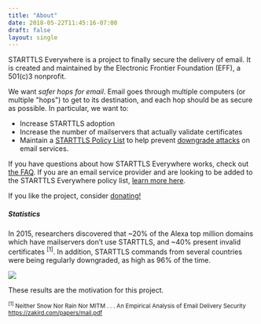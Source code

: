 ```yaml
---
title: "About"
date: 2018-05-22T11:45:16-07:00
draft: false
layout: single
---
```

STARTTLS Everywhere is a project to finally secure the delivery of email. It is created and maintained by the Electronic Frontier Foundation (EFF), a 501(c)3 nonprofit.

We want *safer hops for email*.  Email goes through multiple computers (or multiple "hops") to get to its destination, and each hop should be as secure as possible. In particular, we want to:

 * Increase STARTTLS adoption
 * Increase the number of mailservers that actually validate certificates
 * Maintain a [STARTTLS Policy List](/policy-list) to help prevent [downgrade attacks](/faq#how-can) on email services.

If you have questions about how STARTTLS Everywhere works, check out [the FAQ](/faq). If you are an email service provider and are looking to be added to the STARTTLS Everywhere policy list, [learn more here](/policy-list).

If you like the project, consider [donating!](https://supporters.eff.org/donate/)

<h5>Statistics</h5>

In 2015, researchers discovered that ~20% of the Alexa top million domains which have mailservers don’t use STARTTLS, and ~40% present invalid certificates <sup>[1]</sup>. In addition, STARTTLS commands from several countries were being regularly downgraded, as high as 96% of the time.

<img src="/images/about-stats.png">

These results are the motivation for this project.

<small><sup>[1]</sup> Neither Snow Nor Rain Nor MITM . . . An Empirical Analysis of Email Delivery Security https://zakird.com/papers/mail.pdf</small>
